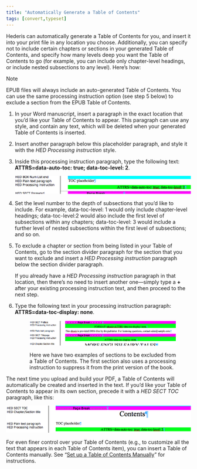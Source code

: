 ```yaml
---
title: "Automatically Generate a Table of Contents"
tags: [convert,typeset]
---
```

 
<html><body><section data-type="chapter" class="hsecchapter" data-hederis-type="hsecchapter" id="autogen-a-toc" data-pi-attrs="id: autogen-a-toc; data-tags: convert,typeset;" role="doc-chapter" data-tags="convert,typeset" data-author-name=" " data-book-title=" " title="Automatically Generate a Table of Contents"><p class="hblkp" data-hederis-type="hblkp" id="pkn3OHCgE">Hederis can automatically generate a Table of Contents for you, and insert it into your print file in any location you choose. Additionally, you can specify not to include certain chapters or sections in your generated Table of Contents, and specify how many levels deep you want the Table of Contents to go (for example, you can include only chapter-level headings, or include nested subsections to any level). Here&#8217;s how:</p><div class="hwprbox box" data-hederis-type="hwprbox" id="pdo7jzxeA" data-type="sidebar"><p class="hblktype" data-hederis-type="hblktype" id="pWEBDRjTI">Note</p><p class="hblkp" data-hederis-type="hblkp" id="pWDV5BKbc">EPUB files will always include an auto-generated Table of Contents. You can use the same processing instruction option (see step 5 below) to exclude a section from the EPUB Table of Contents.</p></div><ol class="hwprnumlist" data-hederis-type="hwprnumlist" id="p4EHkjYAO"><li class="hblkoli" data-hederis-type="hblkoli" id="liVjYenLBl"><p class="hblkoli" data-hederis-type="hblklip" id="pKpPi9WGM">In your Word manuscript, insert a paragraph in the exact location that you&#8217;d like your Table of Contents to appear. This paragraph can use any style, and contain any text, which will be deleted when your generated Table of Contents is inserted.</p></li><li class="hblkoli" data-hederis-type="hblkoli" id="li5B8jqcWU"><p class="hblkoli" data-hederis-type="hblklip" id="pwift0BAm">Insert another paragraph below this placeholder paragraph, and style it with the <em data-hederis-type="hspanem" id="pn8y9mp3w">HED Processing instruction</em> style.</p></li><li class="hblkoli" data-hederis-type="hblkoli" id="liOjz36dY6"><p class="hblkoli" data-hederis-type="hblklip" id="pdvcKGnWv">Inside this processing instruction paragraph, type the following text: <strong data-hederis-type="hspanstrong" id="pegSgarVC">ATTRS=data-auto-toc: true; data-toc-level: 2</strong>. </p><img data-hederis-type="hblkimg" class="hblkimg" id="pKe1qSMor" src="/images/tocplaceholder.png" data-img-src="/images/tocplaceholder.png"/></li><li class="hblkoli" data-hederis-type="hblkoli" id="lig3SXImDb"><p class="hblkoli" data-hederis-type="hblklip" id="pXeUbBvNn">Set the level number to the depth of subsections that you&#8217;d like to include. For example, data-toc-level: 1 would only include chapter-level headings; data-toc-level:2 would also include the first level of subsections within any chapters; data-toc-level: 3 would include a further level of nested subsections within the first level of subsections; and so on.</p></li><li class="hblkoli" data-hederis-type="hblkoli" id="lineisSzql"><p class="hblkoli" data-hederis-type="hblklip" id="psKaaRIBq">To exclude a chapter or section from being listed in your Table of Contents, go to the section divider paragraph for the section that you want to exclude and insert a <em class="hspanem" data-hederis-type="hspanem" id="pJdao2bRP">HED Processing instruction</em> paragraph below the section divider paragraph. </p><p class="hblklicont" data-hederis-type="hblklicont" id="p57Qmu8xz">If you already have a <em class="hspanem" data-hederis-type="hspanem" id="pF0zenJQd">HED Processing instruction</em> paragraph in that location, then there&#8217;s no need to insert another one&#8212;simply type a <strong class="hspanstrong" data-hederis-type="hspanstrong" id="pEyiN6Gca">+</strong> after your existing processing instruction text, and then proceed to the next step.</p></li><li class="hblkoli" data-hederis-type="hblkoli" id="li5DBukFd6"><p class="hblkoli" data-hederis-type="hblklip" id="phDP5sLrz">Type the following text in your processing instruction paragraph: <strong class="hspanstrong" data-hederis-type="hspanstrong" id="pRdIFGXDw">ATTRS=data-toc-display: none</strong>.</p><figure class="hwprfig" data-hederis-type="hwprfig" id="pbax36t7Z"><img data-hederis-type="hblkimg" class="hblkimg" id="pba6lZL1U" src="/images/tocexclude.png" data-img-src="/images/tocexclude.png"/><p class="hblkcaption" data-hederis-type="hblkcaption" id="py5ZUaVx6">Here we have two examples of sections to be excluded from a Table of Contents. The first section also uses a processing instruction to suppress it from the print version of the book.</p></figure></li></ol><p class="hblkp" data-hederis-type="hblkp" id="pi1vb2Hyo">The next time you upload and build your PDF, a Table of Contents will automatically be created and inserted in the text. If you&#8217;d like your Table of Contents to appear in its own section, precede it with a <em class="hspanem" data-hederis-type="hspanem" id="pWsNQoHxo">HED SECT TOC</em> paragraph, like this:</p><img data-hederis-type="hblkimg" class="hblkimg" id="pOCXJytYO" src="/images/tocsection.png" data-img-src="/images/tocsection.png"/><p class="hblkp" data-hederis-type="hblkp" id="puyF5715a">For even finer control over your Table of Contents (e.g., to customize all the text that appears in each Table of Contents item), you can insert a Table of Contents manually. See &#8220;<a href="{% link _docs/setup-a-toc.md %}" class="hspana" data-hederis-type="hspana" id="pV4TiCD01">Set up a Table of Contents Manually</a>&#8221; for instructions.</p></section></body></html>

